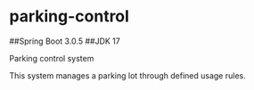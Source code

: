 # parking-control

##Spring Boot 3.0.5
##JDK 17

Parking control system

This system manages a parking lot through defined usage rules.
